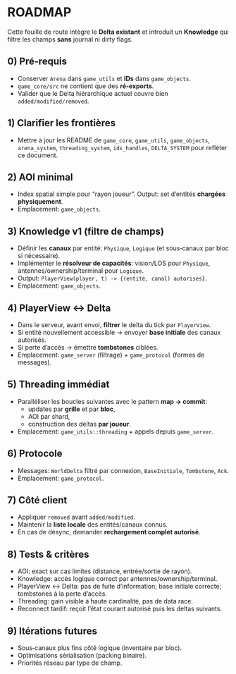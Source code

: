 # ROADMAP

Cette feuille de route intègre le **Delta existant** et introduit un **Knowledge** qui filtre les champs **sans** journal ni dirty flags.

## 0) Pré‑requis
- Conserver `Arena` dans `game_utils` et **IDs** dans `game_objects`.
- `game_core/src` ne contient que des **ré‑exports**.
- Valider que le Delta hiérarchique actuel couvre bien `added/modified/removed`.

## 1) Clarifier les frontières
- Mettre à jour les README de `game_core`, `game_utils`, `game_objects`, `arena_system`, `threading_system`, `ids_handles`, `DELTA_SYSTEM` pour refléter ce document.

## 2) AOI minimal
- Index spatial simple pour “rayon joueur”. Output: set d’entités **chargées physiquement**.
- Emplacement: `game_objects`.

## 3) Knowledge v1 (filtre de champs)
- Définir les **canaux** par entité: `Physique`, `Logique` (et sous‑canaux par bloc si nécessaire).
- Implémenter le **résolveur de capacités**: vision/LOS pour `Physique`, antennes/ownership/terminal pour `Logique`.
- Output: `PlayerView(player, t) -> {(entité, canal) autorisés}`.
- Emplacement: `game_objects`.

## 4) PlayerView ↔ Delta
- Dans le serveur, avant envoi, **filtrer** le delta du tick par `PlayerView`.
- Si entité nouvellement accessible → envoyer **base initiale** des canaux autorisés.
- Si perte d’accès → émettre **tombstones** ciblées.
- Emplacement: `game_server` (filtrage) + `game_protocol` (formes de messages).

## 5) Threading immédiat
- Paralléliser les boucles suivantes avec le pattern **map → commit**:
  - updates par **grille** et par **bloc**,
  - AOI par shard,
  - construction des deltas **par joueur**.
- Emplacement: `game_utils::threading` + appels depuis `game_server`.

## 6) Protocole
- Messages: `WorldDelta` filtré par connexion, `BaseInitiale`, `Tombstone`, `Ack`.
- Emplacement: `game_protocol`.

## 7) Côté client
- Appliquer `removed` avant `added/modified`.
- Maintenir la **liste locale** des entités/canaux connus.
- En cas de désync, demander **rechargement complet autorisé**.

## 8) Tests & critères
- AOI: exact sur cas limites (distance, entrée/sortie de rayon).
- Knowledge: accès logique correct par antennes/ownership/terminal.
- PlayerView ↔ Delta: pas de fuite d’information; base initiale correcte; tombstones à la perte d’accès.
- Threading: gain visible à haute cardinalité, pas de data race.
- Reconnect tardif: reçoit l’état courant autorisé puis les deltas suivants.

## 9) Itérations futures
- Sous‑canaux plus fins côté logique (inventaire par bloc).
- Optimisations sérialisation (packing binaire).
- Priorités réseau par type de champ.